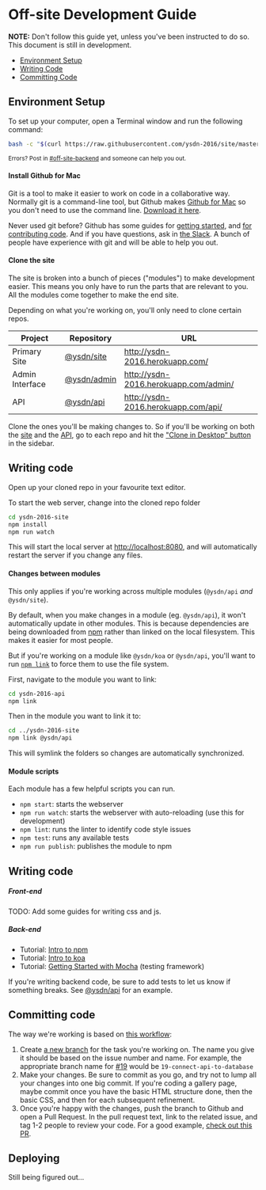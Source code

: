 # Off-site Development Guide

**NOTE:** Don't follow this guide yet, unless you've been instructed to do so. This document is still in development.

* [Environment Setup](#environment-setup)
* [Writing Code](#writing-code)
* [Committing Code](#committing-code)

## Environment Setup

To set up your computer, open a Terminal window and run the following command:

```bash
bash -c "$(curl https://raw.githubusercontent.com/ysdn-2016/site/master/bin/bootstrap)"
```

<sup>Errors? Post in [#off-site-backend](https://ysdn-2016.slack.com/messages/off-site-backend/) and someone can help you out.</sup>

#### Install Github for Mac

Git is a tool to make it easier to work on code in a collaborative way. Normally git is a command-line tool, but Github makes [Github for Mac](https://desktop.github.com/) so you don't need to use the command line. [Download it here](https://desktop.github.com/).

Never used git before? Github has some guides for [getting started](https://help.github.com/desktop/guides/getting-started/), and [for contributing code](https://help.github.com/desktop/guides/contributing/). And if you have questions, ask in [the Slack](https://ysdn-2016.slack.com/messages/). A bunch of people have experience with git and will be able to help you out.

#### Clone the site

The site is broken into a bunch of pieces ("modules") to make development easier. This means you only have to run the parts that are relevant to you. All the modules come together to make the end site.

Depending on what you're working on, you'll only need to clone certain repos.

Project                 | Repository                                        | URL
----------------------- | ------------------------------------------------- | -----
Primary Site            | [@ysdn/site](https://github.com/ysdn-2016/site)   | http://ysdn-2016.herokuapp.com/
Admin Interface         | [@ysdn/admin](https://github.com/ysdn-2016/admin) | http://ysdn-2016.herokuapp.com/admin/
API                     | [@ysdn/api](https://github.com/ysdn-2016/api)     | http://ysdn-2016.herokuapp.com/api/

Clone the ones you'll be making changes to. So if you'll be working on both the [site](https://github.com/ysdn-2016/site) and the [API](https://github.com/ysdn-2016/api), go to each repo and hit the ["Clone in Desktop" button](https://github-images.s3.amazonaws.com/enterprise/11.10.340/user/assets/images/help/repository/clone_in_mac.jpg) in the sidebar.

## Writing code

Open up your cloned repo in your favourite text editor.

To start the web server, change into the cloned repo folder

```bash
cd ysdn-2016-site
npm install
npm run watch
```

This will start the local server at [http://localhost:8080](http://localhost:8080), and will automatically restart the server if you change any files.

#### Changes between modules

This only applies if you're working across multiple modules (`@ysdn/api` *and* `@ysdn/site`).

By default, when you make changes in a module (eg. `@ysdn/api`), it won't automatically update in other modules. This is because dependencies are being downloaded from [npm](http://npmjs.com) rather than linked on the local filesystem. This makes it easier for most people.

But if you're working on a module like `@ysdn/koa` or `@ysdn/api`, you'll want to run [`npm link`](https://docs.npmjs.com/cli/link) to force them to use the file system.

First, navigate to the module you want to link:

```bash
cd ysdn-2016-api
npm link
```

Then in the module you want to link it to:

```bash
cd ../ysdn-2016-site
npm link @ysdn/api
```

This will symlink the folders so changes are automatically synchronized.

#### Module scripts

Each module has a few helpful scripts you can run.

* `npm start`: starts the webserver
* `npm run watch`: starts the webserver with auto-reloading (use this for development)
* `npm lint`: runs the linter to identify code style issues
* `npm test`: runs any available tests
* `npm run publish`: publishes the module to npm

## Writing code


##### Front-end

TODO: Add some guides for writing css and js.

##### Back-end

* Tutorial: [Intro to npm](https://www.youtube.com/watch?v=_O-ETvNqHI4)
* Tutorial: [Intro to koa](https://www.youtube.com/watch?v=Div1km7DQrI)
* Tutorial: [Getting Started with Mocha](http://mochajs.org/#getting-started) (testing framework)

If you're writing backend code, be sure to add tests to let us know if something breaks. See [@ysdn/api](https://github.com/ysdn-2016/api) for an example.

## Committing code

The way we're working is based on [this workflow](https://guides.github.com/introduction/flow/):

1. Create [a new branch](https://help.github.com/desktop/guides/contributing/creating-a-branch-for-your-work/) for the task you're working on. The name you give it should be based on the issue number and name. For example, the appropriate branch name for [#19](https://github.com/ysdn-2016/tasks/issues/19) would be `19-connect-api-to-database`
2. Make your changes. Be sure to commit as you go, and try not to lump all your changes into one big commit. If you're coding a gallery page, maybe commit once you have the basic HTML structure done, then the basic CSS, and then for each subsequent refinement.
3. Once you're happy with the changes, push the branch to Github and open a Pull Request. In the pull request text, link to the related issue, and tag 1-2 people to review your code. For a good example, [check out this PR](https://github.com/ysdn-2016/api/pull/1).

## Deploying

Still being figured out...
